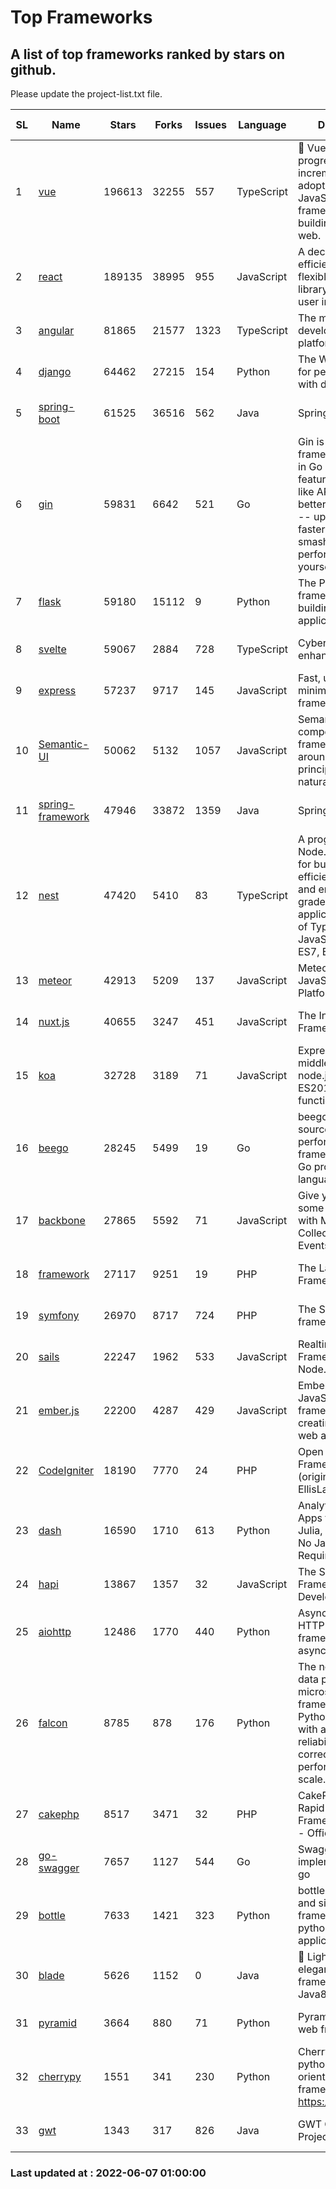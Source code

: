 # Top Frameworks
## A list of top frameworks ranked by stars on github.  
Please update the project-list.txt file.

| SL| Name  | Stars| Forks| Issues | Language | Description | Last Commit |
| --| ------| -----| ---- | ------ | -------- | ----------- | ----------- |
| 1 | [vue](https://github.com/vuejs/vue) | 196613 | 32255 | 557 | TypeScript | 🖖 Vue.js is a progressive, incrementally-adoptable JavaScript framework for building UI on the web. | 2022-06-06 07:34:55 |
| 2 | [react](https://github.com/facebook/react) | 189135 | 38995 | 955 | JavaScript | A declarative, efficient, and flexible JavaScript library for building user interfaces. | 2022-06-06 21:23:32 |
| 3 | [angular](https://github.com/angular/angular) | 81865 | 21577 | 1323 | TypeScript | The modern web developer’s platform | 2022-06-06 23:12:32 |
| 4 | [django](https://github.com/django/django) | 64462 | 27215 | 154 | Python | The Web framework for perfectionists with deadlines. | 2022-06-03 19:37:29 |
| 5 | [spring-boot](https://github.com/spring-projects/spring-boot) | 61525 | 36516 | 562 | Java | Spring Boot | 2022-06-06 16:03:41 |
| 6 | [gin](https://github.com/gin-gonic/gin) | 59831 | 6642 | 521 | Go | Gin is a HTTP web framework written in Go (Golang). It features a Martini-like API with much better performance -- up to 40 times faster. If you need smashing performance, get yourself some Gin. | 2022-06-06 23:55:03 |
| 7 | [flask](https://github.com/pallets/flask) | 59180 | 15112 | 9 | Python | The Python micro framework for building web applications. | 2022-06-06 22:52:48 |
| 8 | [svelte](https://github.com/sveltejs/svelte) | 59067 | 2884 | 728 | TypeScript | Cybernetically enhanced web apps | 2022-06-03 14:11:27 |
| 9 | [express](https://github.com/expressjs/express) | 57237 | 9717 | 145 | JavaScript | Fast, unopinionated, minimalist web framework for node. | 2022-05-20 15:57:37 |
| 10 | [Semantic-UI](https://github.com/Semantic-Org/Semantic-UI) | 50062 | 5132 | 1057 | JavaScript | Semantic is a UI component framework based around useful principles from natural language. | 2018-10-21 20:59:02 |
| 11 | [spring-framework](https://github.com/spring-projects/spring-framework) | 47946 | 33872 | 1359 | Java | Spring Framework | 2022-06-06 19:28:33 |
| 12 | [nest](https://github.com/nestjs/nest) | 47420 | 5410 | 83 | TypeScript | A progressive Node.js framework for building efficient, scalable, and enterprise-grade server-side applications on top of TypeScript & JavaScript (ES6, ES7, ES8) 🚀 | 2022-06-04 19:22:34 |
| 13 | [meteor](https://github.com/meteor/meteor) | 42913 | 5209 | 137 | JavaScript | Meteor, the JavaScript App Platform | 2022-06-02 18:36:27 |
| 14 | [nuxt.js](https://github.com/nuxt/nuxt.js) | 40655 | 3247 | 451 | JavaScript | The Intuitive Vue(2) Framework | 2022-05-24 07:59:47 |
| 15 | [koa](https://github.com/koajs/koa) | 32728 | 3189 | 71 | JavaScript | Expressive middleware for node.js using ES2017 async functions | 2022-04-06 16:09:57 |
| 16 | [beego](https://github.com/beego/beego) | 28245 | 5499 | 19 | Go | beego is an open-source, high-performance web framework for the Go programming language. | 2022-05-30 15:20:55 |
| 17 | [backbone](https://github.com/jashkenas/backbone) | 27865 | 5592 | 71 | JavaScript | Give your JS App some Backbone with Models, Views, Collections, and Events | 2022-04-26 12:19:45 |
| 18 | [framework](https://github.com/laravel/framework) | 27117 | 9251 | 19 | PHP | The Laravel Framework. | 2022-06-06 15:20:36 |
| 19 | [symfony](https://github.com/symfony/symfony) | 26970 | 8717 | 724 | PHP | The Symfony PHP framework | 2022-06-06 19:17:27 |
| 20 | [sails](https://github.com/balderdashy/sails) | 22247 | 1962 | 533 | JavaScript | Realtime MVC Framework for Node.js | 2022-05-27 21:40:10 |
| 21 | [ember.js](https://github.com/emberjs/ember.js) | 22200 | 4287 | 429 | JavaScript | Ember.js - A JavaScript framework for creating ambitious web applications | 2022-06-06 21:57:32 |
| 22 | [CodeIgniter](https://github.com/bcit-ci/CodeIgniter) | 18190 | 7770 | 24 | PHP | Open Source PHP Framework (originally from EllisLab) | 2022-03-03 13:29:55 |
| 23 | [dash](https://github.com/plotly/dash) | 16590 | 1710 | 613 | Python | Analytical Web Apps for Python, R, Julia, and Jupyter. No JavaScript Required. | 2022-06-06 21:31:59 |
| 24 | [hapi](https://github.com/hapijs/hapi) | 13867 | 1357 | 32 | JavaScript | The Simple, Secure Framework Developers Trust | 2022-04-29 14:13:00 |
| 25 | [aiohttp](https://github.com/aio-libs/aiohttp) | 12486 | 1770 | 440 | Python | Asynchronous HTTP client/server framework for asyncio and Python | 2022-06-03 10:36:12 |
| 26 | [falcon](https://github.com/falconry/falcon) | 8785 | 878 | 176 | Python | The no-magic web data plane API and microservices framework for Python developers, with a focus on reliability, correctness, and performance at scale. | 2022-06-01 18:06:26 |
| 27 | [cakephp](https://github.com/cakephp/cakephp) | 8517 | 3471 | 32 | PHP | CakePHP: The Rapid Development Framework for PHP - Official Repository | 2022-06-06 07:01:08 |
| 28 | [go-swagger](https://github.com/go-swagger/go-swagger) | 7657 | 1127 | 544 | Go | Swagger 2.0 implementation for go | 2022-05-23 16:28:48 |
| 29 | [bottle](https://github.com/bottlepy/bottle) | 7633 | 1421 | 323 | Python | bottle.py is a fast and simple micro-framework for python web-applications. | 2022-03-01 21:05:57 |
| 30 | [blade](https://github.com/lets-blade/blade) | 5626 | 1152 | 0 | Java | :rocket: Lightning fast and elegant mvc framework for Java8 | 2022-05-10 12:38:06 |
| 31 | [pyramid](https://github.com/Pylons/pyramid) | 3664 | 880 | 71 | Python | Pyramid - A Python web framework | 2022-03-13 22:49:13 |
| 32 | [cherrypy](https://github.com/cherrypy/cherrypy) | 1551 | 341 | 230 | Python | CherryPy is a pythonic, object-oriented HTTP framework.      https://cherrypy.dev | 2022-03-13 22:31:07 |
| 33 | [gwt](https://github.com/gwtproject/gwt) | 1343 | 317 | 826 | Java | GWT Open Source Project | 2022-05-05 14:30:51 |

### Last updated at : 2022-06-07 01:00:00
